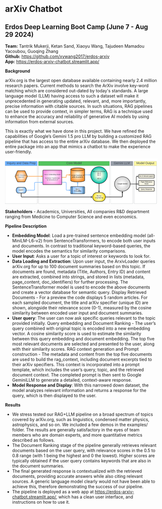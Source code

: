 # arXiv Chatbot

## Erdos Deep Learning Boot Camp (June 7 - Aug 29 2024)

**Team:** Tantrik Mukerji, Ketan Sand, Xiaoyu Wang, Tajudeen Mamadou Yacoubou, Guoqing Zhang\
**Github:** https://github.com/xywang2017/erdos-arxiv \
**App:** https://erdos-arxiv-chatbot.streamlit.app/ 

**Background**

arXiv.org is the largest open database available containing nearly 2.4 million research papers. Current methods to search the ArXiv involve key-word matching which are considered out-dated by today's standards. A large language model (LLM) having access to such a dataset will make it unprecedented in generating updated, relevant, and, more importantly, precise information with citable sources. In such situations, RAG pipelines can be used to provide context, in simpler terms, RAG is a technique used to enhance the accuracy and reliability of generative AI models by using information from external sources. 

This is exactly what we have done in this project. We have refined the capabilities of Google’s Gemini 1.5 pro LLM by building a customized RAG pipeline that has access to the entire arXiv database. We then deployed the entire package into an app that mimics a chatbot to make the experience user-friendly.

![alt text](Presentation/Images/rag_llm_flowchart.png "Logo Title Text 1")


**Stakeholders** - Academics, Universities, All companies R&D department ranging from Medicine to Computer Science and even economics.

**Pipeline Description**

- **Embedding Model**: Load a pre-trained sentence embedding model (all-MiniLM-L6-v2) from SentenceTransformers, to encode both user inputs and documents. In contrast to traditional keyword-based queries, the model encodes the semantics for similarity comparisons.
- **User Input**: Asks a user for a topic of interest  or keywords to look for.
- **Data Loading and Extraction**: Upon user input, the ArxivLoader queries arXiv.org for up to 100 document summaries based on this topic. If documents are found, metadata (Title, Authors, Entry ID) and content are extracted, combined into strings, and stored in lists (metadata, page_content, doc_identifiers) for further processing. The SentenceTransformer model is used to encode the above documents and create a vector database for semantic query. 
Display Retrieved Documents - For a preview the code displays 5 random articles. For each sampled document, the title and arXiv specifier (unique ID) are shown, alongside their relevance score (0-1), measured by the cosine similarity between encoded user input and document summaries.
- **User query**: The user can now ask specific queries relevant to the topic provided initially.
Query embedding and Document Ranking - The user’s query combined with original topic is encoded into a new embedding vector. A cosine similarity score is used to estimate the similarity between this query embedding and document embedding. The top five most relevant documents are selected and presented to the user, along with their similarity scores.
RAG context generation and Prompt construction - The metadata and content from the top five documents are used to build the rag_context, including document excerpts tied to their arXiv specifiers. This context is incorporated into a prompt template, which includes the user’s query, topic, and the retrieved document context. The completed prompt is then sent to Google GeminiLLM to generate a detailed, context-aware response.
- **Model Response and Display**: With this narrowed down dataset, the model analyzes relevant information and returns a response for the query, which is then displayed to the user.

**Results** 

- We stress tested our RAG+LLM pipeline on a broad spectrum of topics covered by arXiv.org, such as linguistics, condensed matter physics, astrophysics, and so on. We included a few demos in the examples/ folder. The results are generally satisfactory in the eyes of team members who are domain experts, and more quantitative metrics described as follows.
- The Document Ranking stage of the pipeline generally retrieves relevant documents based on the user query, with relevance scores in the 0.5 to 0.8 range (with 1 being the highest and 0 the lowest). Higher scores are typically obtained if the user query contains keywords that are also in the document summaries.
- The final generated response is contextualized with the retrieved documents, providing accurate answers while also citing relevant sources. A generic language model clearly would not have been able to achieve this, therefore demonstrating the success of our pipeline.
- The pipeline is deployed as a web app at https://erdos-arxiv-chatbot.streamlit.app/, which has a clean user interface, and instructions on how to use it.







